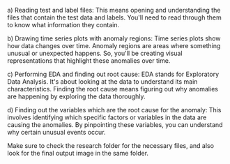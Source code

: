  a) Reading test and label files: This means opening and understanding the files that contain the test data and labels. You'll need to read through them to know what information they contain.

b) Drawing time series plots with anomaly regions: Time series plots show how data changes over time. Anomaly regions are areas where something unusual or unexpected happens. So, you'll be creating visual representations that highlight these anomalies over time.

c) Performing EDA and finding out root cause: EDA stands for Exploratory Data Analysis. It's about looking at the data to understand its main characteristics. Finding the root cause means figuring out why anomalies are happening by exploring the data thoroughly.

d) Finding out the variables which are the root cause for the anomaly: This involves identifying which specific factors or variables in the data are causing the anomalies. By pinpointing these variables, you can understand why certain unusual events occur.

Make sure to check the research folder for the necessary files, and also look for the final output image in the same folder.